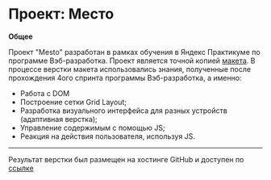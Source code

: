 # Проект: Место

**Общее**

Проект "Mesto" разработан в рамках обучения в Яндекс Практикуме по программе Вэб-разработка. Проект является точной копией [макета](https://www.figma.com/file/2cn9N9jSkmxD84oJik7xL7/JavaScript.-Sprint-4?node-id=0%3A1). В процессе верстки макета использовались знания, полученные после прохождения 4ого спринта программы Вэб-разработка, а именно:
* Работа с DOM
* Построение сетки Grid Layout;
* Разработка визуального интерфейса для разных устройств (адаптивная верстка);
* Управление содержимым с помощью JS;
* Реакция на действия пользователя, используя JS.

___

Результат верстки был размещен на хостинге GitHub и доступен по [ссылке](https://koshe-rich.github.io/mesto/)
